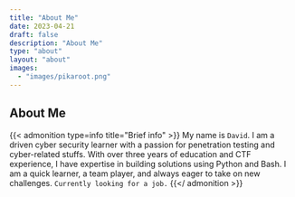 ```yaml
---
title: "About Me"
date: 2023-04-21
draft: false
description: "About Me"
type: "about"
layout: "about"
images:
  - "images/pikaroot.png"
---
```


## About Me

{{< admonition type=info title="Brief info" >}}
My name is `David`. I am a driven cyber security learner with a passion for penetration testing and cyber-related stuffs. With over three years of education and CTF experience, I have expertise in building solutions using Python and Bash. I am a quick learner, a team player, and always eager to take on new challenges. `Currently looking for a job.`
{{</ admonition >}}
